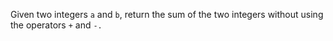 Given two integers `a` and `b`, return the sum of the two integers without using the operators `+` and `-.`